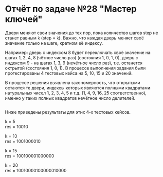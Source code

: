 # Отчёт по задаче №28 "Мастер ключей" #

Двери меняют свои значения до тех пор, пока количество шагов step не станет равным k (step = k). Важно, что каждая дверь меняет своё значение только на шаге, кратном её индексу.  

Например: дверь с индексом 8 будет переключать своё значение на шагах 1, 2, 4, 8 (чётное число раз) (состояния 1, 0, 1, 0), дверь с индексом 9 - на шагах 1, 3, 9 (нечётное число раз), т.е. останется октрытой (состояния 1, 0, 1).
В процессе выполнения задания были протестированы 4 тестовых кейса на 5, 10, 15 и 20 значений.  

В процессе решения выявлена закономерность, что открытыми остаются те двери, индексы которых являются полными квадратами натуральных чисел 1, 2, 3, 4, 5 и т.д. (1, 4, 9, 16, 25 соответственно), именно у таких полных квадратов нечётное число делителей.

##
Ниже приведены результаты для этих 4-х тестовых кейсов.

k = 5  
res = 10010

k = 10  
res = 1001000010

k = 15  
res = 100100001000000

k = 20  
res = 10010000100000010000

##
